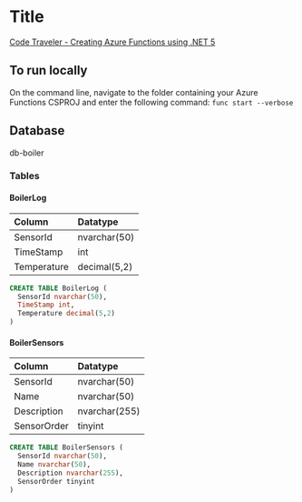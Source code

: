 # Title

[Code Traveler - Creating Azure Functions using .NET 5](https://codetraveler.io/2021/05/28/creating-azure-functions-using-net-5/)

## To run locally

On the command line, navigate to the folder containing your Azure Functions CSPROJ and enter the following command: `func start --verbose`

## Database

db-boiler

### Tables

#### BoilerLog

| Column | Datatype |
|:-------|:---------|
|SensorId|nvarchar(50)|
|TimeStamp|int|
|Temperature|decimal(5,2)|

``` sql
CREATE TABLE BoilerLog (
  SensorId nvarchar(50),
  TimeStamp int,
  Temperature decimal(5,2)
)
```

#### BoilerSensors

| Column | Datatype |
|:-------|:---------|
|SensorId|nvarchar(50)|
|Name|nvarchar(50)|
|Description|nvarchar(255)|
|SensorOrder|tinyint|

``` sql
CREATE TABLE BoilerSensors (
  SensorId nvarchar(50),
  Name nvarchar(50),
  Description nvarchar(255),
  SensorOrder tinyint
)
```

